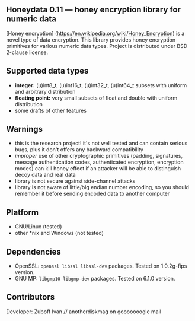 ## Honeydata 0.11 — honey encryption library for numeric data
[Honey encryption] (https://en.wikipedia.org/wiki/Honey_Encryption) is a novel type of data encryption. This library provides honey encryption primitives for various numeric data types. Project is distributed under BSD 2-clause license.

## Supported data types
* **integer:** (u)int8_t, (u)int16_t, (u)int32_t, (u)int64_t subsets with uniform and arbitrary distribution
* **floating point:** very small subsets of float and double with uniform distribution
* some drafts of other features

## Warnings
* this is the research project! it's not well tested and can contain serious bugs, plus it don't offers any backward compatibility
* *improper* use of other cryptographic primitives (padding, signatures, message authentication codes, authenticated encryption, encryption modes) can kill honey effect if an attacker will be able to distinguish decoy data and real data
* library is not secure against side-channel attacks
* library is not aware of little/big endian number encoding, so you should remember it before sending encoded data to another computer

## Platform
* GNU/Linux (tested)
* other *nix and Windows (not tested)

## Dependencies
* OpenSSL: `openssl libssl libssl-dev` packages. Tested on 1.0.2g-fips version.
* GNU MP: `libgmp10 libgmp-dev` packages. Tested on 6.1.0 version.

## Contributors
Developer: Zuboff Ivan // anotherdiskmag on gooooooogle mail

